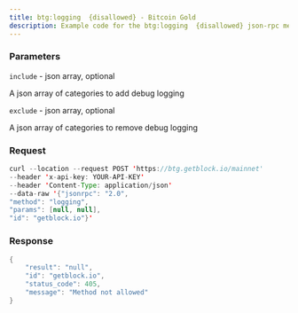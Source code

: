 ```yaml
---
title: btg:logging  {disallowed} - Bitcoin Gold
description: Example code for the btg:logging  {disallowed} json-rpc method. Сomplete guide on how to use btg:logging  {disallowed} json-rpc in GetBlock.io Web3 documentation.
---
```


### Parameters


`include` - json array, optional

A json array of categories to add debug logging

`exclude` - json array, optional

A json array of categories to remove debug logging

### Request

``` java
curl --location --request POST 'https://btg.getblock.io/mainnet' 
--header 'x-api-key: YOUR-API-KEY' 
--header 'Content-Type: application/json' 
--data-raw '{"jsonrpc": "2.0",
"method": "logging",
"params": [null, null],
"id": "getblock.io"}'
```

###  Response

``` java
{
    "result": "null",
    "id": "getblock.io",
    "status_code": 405,
    "message": "Method not allowed"
}
```

